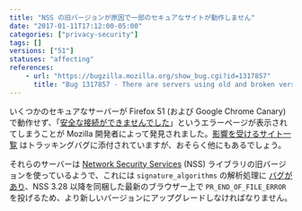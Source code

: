 ```yaml
---
title: "NSS の旧バージョンが原因で一部のセキュアなサイトが動作しません"
date: "2017-01-11T17:12:00-05:00"
categories: ["privacy-security"]
tags: []
versions: ["51"]
statuses: "affecting"
references:
    - url: "https://bugzilla.mozilla.org/show_bug.cgi?id=1317857"
      title: "Bug 1317857 - There are servers using old and broken versions of NSS"
---
```

いくつかのセキュアなサーバーが Firefox 51 (および Google Chrome Canary) で動作せず、「[安全な接続ができませんでした](https://support.mozilla.org/ja/kb/secure-connection-failed-error-message)」というエラーページが表示されてしまうことが Mozilla 開発者によって発見されました。[影響を受けるサイト一覧](https://bug1317857.bmoattachments.org/attachment.cgi?id=8811077) はトラッキングバグに添付されていますが、おそらく他にもあるでしょう。

それらのサーバーは [Network Security Services](https://developer.mozilla.org/ja/docs/Mozilla/Projects/NSS) (NSS) ライブラリの旧バージョンを使っているようで、これには `signature_algorithms` の解析処理に [バグがあり](https://bugzilla.mozilla.org/show_bug.cgi?id=1317857#c13)、NSS 3.28 以降を同梱した最新のブラウザー上で `PR_END_OF_FILE_ERROR` を投げるため、より新しいバージョンにアップグレードしなければなりません。
